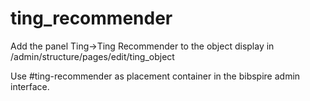 # ting_recommender

Add the panel Ting->Ting Recommender to the object display in /admin/structure/pages/edit/ting_object

Use #ting-recommender as placement container in the bibspire admin interface.